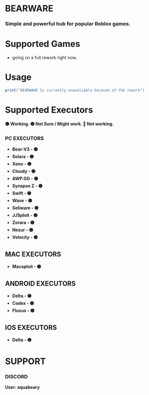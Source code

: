 # BEARWARE

### Simple and powerful hub for popular Roblox games.

# Supported Games
- going on a full rework right now.

# Usage
```lua
print("BEARWARE Is currently unavaliable because of the rework")
```

# Supported Executors
**🟢 Working.
🟡 Not Sure / Might work.
🔴 Not working.**

### PC EXECUTORS

- **Bear-V3 - 🟢**
- **Solara - 🟡**
- **Xeno - 🟡**
- **Cloudy - 🟡**
- **AWP.GG - 🟡**
- **Synapse Z - 🟡**
- **Swift - 🟡**
- **Wave - 🟡**
- **Seliware - 🟡**
- **JJSploit - 🟡**
- **Zorara - 🟡**
- **Nezur - 🟡**
- **Velocity - 🟡**

## MAC EXECUTORS

- **Macsploit - 🟡**

## ANDROID EXECUTORS

- **Delta - 🟡**
- **Codex - 🟡**
- **Fluxus - 🟡**

## IOS EXECUTORS

- **Delta - 🟡**

# SUPPORT

### DISCORD
**User: aquabeary**

